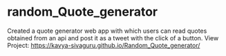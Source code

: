 # random_Quote_generator
Created a quote generator web app with which users can read quotes obtained from an api and post it as a tweet with the click of a button.
View Project: https://kavya-sivaguru.github.io/Random_Quote_generator/
